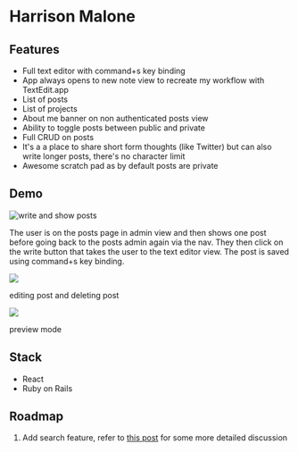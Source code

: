# Harrison Malone

## Features

- Full text editor with command+s key binding
- App always opens to new note view to recreate my workflow with TextEdit.app
- List of posts
- List of projects
- About me banner on non authenticated posts view
- Ability to toggle posts between public and private
- Full CRUD on posts
- It's a a place to share short form thoughts (like Twitter) but can also write longer posts, there's no character limit
- Awesome scratch pad as by default posts are private

## Demo

![write and show posts](https://hm-shared-files.s3.ap-southeast-2.amazonaws.com/harrison_malone_features_1.gif)

The user is on the posts page in admin view and then shows one post before going back to the posts admin again via the nav. They then click on the write button that takes the user to the text editor view. The post is saved using command+s key binding.

![](https://hm-shared-files.s3.ap-southeast-2.amazonaws.com/harrison_malone_features_2.gif)

editing post and deleting post

![](https://hm-shared-files.s3.ap-southeast-2.amazonaws.com/harrison_malone_features_3.gif)

preview mode

## Stack

- React 
- Ruby on Rails

## Roadmap

1. Add search feature, refer to [this post](https://www.harrisonmalone.dev/posts/18) for some more detailed discussion